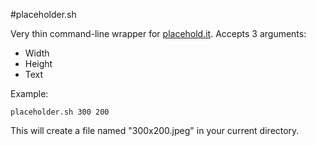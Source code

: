 #placeholder.sh

Very thin command-line wrapper for [placehold.it](http://placehold.it). Accepts 3 arguments:

- Width
- Height
- Text

Example:

```
placeholder.sh 300 200
```

This will create a file named "300x200.jpeg" in your current directory.
